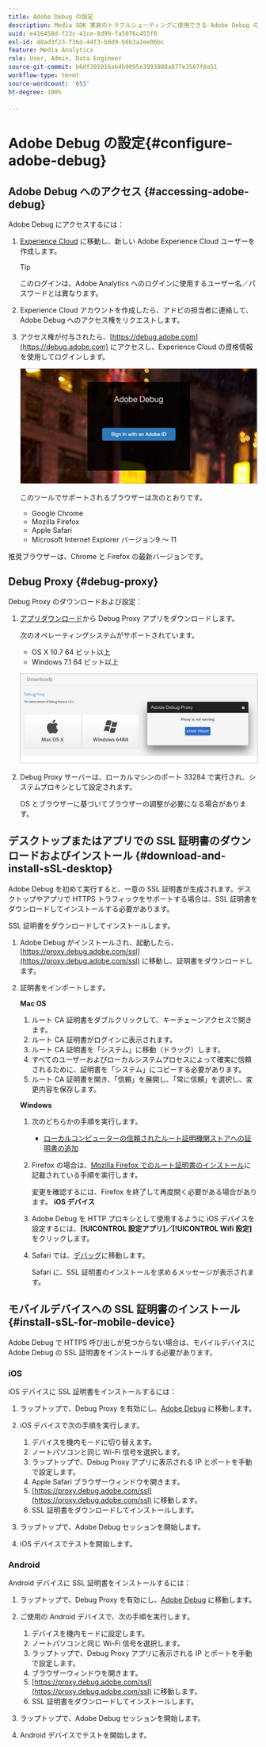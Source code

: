 ```yaml
---
title: Adobe Debug の設定
description: Media SDK 実装のトラブルシューティングに使用できる Adobe Debug の設定方法について説明します。
uuid: e416458d-f23c-41ce-8d99-fa5076c455f0
exl-id: 48ad3f23-f36d-44f3-b8d9-b0b3a2ee06bc
feature: Media Analytics
role: User, Admin, Data Engineer
source-git-commit: b6df391016ab4b9095e3993808a877e3587f0a51
workflow-type: tm+mt
source-wordcount: '653'
ht-degree: 100%

---
```


# Adobe Debug の設定{#configure-adobe-debug}

## Adobe Debug へのアクセス {#accessing-adobe-debug}

Adobe Debug にアクセスするには：

1. [Experience Cloud](https://www.marketing.adobe.com) に移動し、新しい Adobe Experience Cloud ユーザーを作成します。

   >[!TIP]
   >
   >このログインは、Adobe Analytics へのログインに使用するユーザー名／パスワードとは異なります。

1. Experience Cloud アカウントを作成したら、アドビの担当者に連絡して、Adobe Debug へのアクセス権をリクエストします。
1. アクセス権が付与されたら、[https://debug.adobe.com](https://debug.adobe.com) にアクセスし、Experience Cloud の資格情報を使用してログインします。

   ![](assets/adobe-debug-login.png)

   このツールでサポートされるブラウザーは次のとおりです。
   * Google Chrome
   * Mozilla Firefox
   * Apple Safari
   * Microsoft Internet Explorer バージョン9 ～ 11

推奨ブラウザーは、Chrome と Firefox の最新バージョンです。

## Debug Proxy {#debug-proxy}

Debug Proxy のダウンロードおよび設定：

1. [アプリダウンロード](https://debug.adobe.com/#/downloads)から Debug Proxy アプリをダウンロードします。

   次のオペレーティングシステムがサポートされています。
   * OS X 10.7 64 ビット以上
   * Windows 7.1 64 ビット以上

   ![](assets/debug-proxy-app.png)

1. Debug Proxy サーバーは、ローカルマシンのポート 33284 で実行され、システムプロキシとして設定されます。

   OS とブラウザーに基づいてブラウザーの調整が必要になる場合があります。

## デスクトップまたはアプリでの SSL 証明書のダウンロードおよびインストール {#download-and-install-sSL-desktop}

Adobe Debug を初めて実行すると、一意の SSL 証明書が生成されます。デスクトップやアプリで HTTPS トラフィックをサポートする場合は、SSL 証明書をダウンロードしてインストールする必要があります。

SSL 証明書をダウンロードしてインストールします。

1. Adobe Debug がインストールされ、起動したら、[https://proxy.debug.adobe.com/ssl](https://proxy.debug.adobe.com/ssl) に移動し、証明書をダウンロードします。
1. 証明書をインポートします。

   **Mac OS**
   1. ルート CA 証明書をダブルクリックして、キーチェーンアクセスで開きます。
   1. ルート CA 証明書がログインに表示されます。
   1. ルート CA 証明書を「システム」に移動（ドラッグ）します。
   1. すべてのユーザーおよびローカルシステムプロセスによって確実に信頼されるために、証明書を「システム」にコピーする必要があります。
   1. ルート CA 証明書を開き、「信頼」を展開し、「常に信頼」を選択し、変更内容を保存します。

   **Windows**
   1. 次のどちらかの手順を実行します。

      * [ローカルコンピューターの信頼されたルート証明機関ストアへの証明書の追加](https://technet.microsoft.com/ja-jp/library/cc754841.aspx#BKMK_addlocal)
   1. Firefox の場合は、[Mozilla Firefox でのルート証明書のインストール](https://wiki.wmtransfer.com/projects/webmoney/wiki/Installing_root_certificate_in_Mozilla_Firefox)に記載されている手順を実行します。

      変更を確認するには、Firefox を終了して再度開く必要がある場合があります。
   **iOS デバイス**
   1. Adobe Debug を HTTP プロキシとして使用するように iOS デバイスを設定するには、**[!UICONTROL 設定アプリ]****／****[!UICONTROL Wifi 設定]**&#x200B;をクリックします。

   1. Safari では、[デバッグ](https://proxy.debug.adobe.com/ssl)に移動します。

      Safari に、SSL 証明書のインストールを求めるメッセージが表示されます。




## モバイルデバイスへの SSL 証明書のインストール {#install-sSL-for-mobile-device}

Adobe Debug で HTTPS 呼び出しが見つからない場合は、モバイルデバイスに Adobe Debug の SSL 証明書をインストールする必要があります。

### iOS

iOS デバイスに SSL 証明書をインストールするには：

1. ラップトップで、Debug Proxy を有効にし、[Adobe Debug](https://debug.adobe.com) に移動します。
1. iOS デバイスで次の手順を実行します。
   1. デバイスを機内モードに切り替えます。
   1. ノートパソコンと同じ Wi-Fi 信号を選択します。
   1. ラップトップで、Debug Proxy アプリに表示される IP とポートを手動で設定します。
   1. Apple Safari ブラウザーウィンドウを開きます。
   1. [https://proxy.debug.adobe.com/ssl](https://proxy.debug.adobe.com/ssl) に移動します。
   1. SSL 証明書をダウンロードしてインストールします。

1. ラップトップで、Adobe Debug セッションを開始します。
1. iOS デバイスでテストを開始します。

### Android

Android デバイスに SSL 証明書をインストールするには：

1. ラップトップで、Debug Proxy を有効にし、[Adobe Debug](https://debug.adobe.com) に移動します。
1. ご使用の Android デバイスで、次の手順を実行します。
   1. デバイスを機内モードに設定します。
   1. ノートパソコンと同じ Wi-Fi 信号を選択します。
   1. ラップトップで、Debug Proxy アプリに表示される IP とポートを手動で設定します。
   1. ブラウザーウィンドウを開きます。
   1. [https://proxy.debug.adobe.com/ssl](https://proxy.debug.adobe.com/ssl) に移動します。
   1. SSL 証明書をダウンロードしてインストールします。

1. ラップトップで、Adobe Debug セッションを開始します。
1. Android デバイスでテストを開始します。
